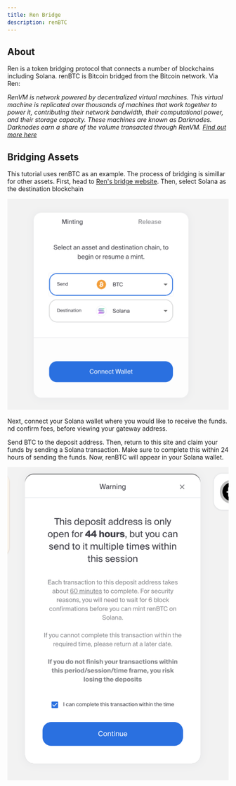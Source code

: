 ```yaml
---
title: Ren Bridge
description: renBTC
---
```


## About

Ren is a token bridging protocol that connects a number of blockchains including Solana. renBTC is Bitcoin bridged from the Bitcoin network. Via Ren:&#x20;

_RenVM is network powered by decentralized virtual machines. This virtual machine is replicated over thousands of machines that work together to power it, contributing their network bandwidth, their computational power, and their storage capacity. These machines are known as Darknodes. Darknodes earn a share of the volume transacted through RenVM._ [_Find out more here_](https://docs.renproject.io/darknodes/)

## Bridging Assets

This tutorial uses renBTC as an example. The process of bridging is simillar for other assets. First, head to [Ren's bridge website](https://bridge.renproject.io). Then, select Solana as the destination blockchain&#x20;

![](/assets/bridges/ren/mint.png)

Next, connect your Solana wallet where you would like to receive the funds. nd confirm fees, before viewing your gateway address.

Send BTC to the deposit address. Then, return to this site and claim your funds by sending a Solana transaction. Make sure to complete this within 24 hours of sending the funds. Now, renBTC will appear in your Solana wallet.

![](/assets/bridges/ren/deposit.png)
